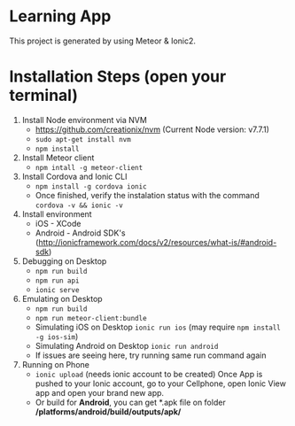 # Learning App
This project is generated by using Meteor & Ionic2.

# Installation Steps (open your terminal)

1. Install Node environment via NVM
    * https://github.com/creationix/nvm (Current Node version: v7.7.1)
    * `sudo apt-get install nvm`
    * `npm install`
2. Install Meteor client
    * `npm intall -g meteor-client`
3. Install Cordova and Ionic CLI
    * `npm install -g cordova ionic`
    * Once finished, verify the instalation status with the command `cordova -v && ionic -v`
4. Install environment
    * iOS - XCode
    * Android - Android SDK's (http://ionicframework.com/docs/v2/resources/what-is/#android-sdk)
5. Debugging on Desktop
    * `npm run build`
    * `npm run api`
    * `ionic serve`
6. Emulating on Desktop
    * `npm run build`
    * `npm run meteor-client:bundle`
    * Simulating iOS on Desktop `ionic run ios` (may require `npm install -g ios-sim`)
    * Simulating Android on Desktop `ionic run android`
    * If issues are seeing here, try running same run command again
7. Running on Phone
    * `ionic upload` (needs ionic account to be created)
    Once App is pushed to your Ionic account, go to your Cellphone, open Ionic View app
    and open your brand new app.
    * Or build for **Android**, you can get *.apk file on folder **/platforms/android/build/outputs/apk/**